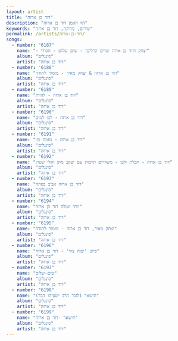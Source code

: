 ```yaml
---
layout: artist
title: "דוד בן ארזה"
description: "דף האמן דוד בן ארזה"
keywords: "שירים, מוזיקה, דוד בן ארזה"
permalink: /artists/דוד-בן-ארזה/
songs:
  - number: "6187"
    name: "- יצחק ודוד בן ארזה שרים קרליבך - שים שלום - חסידי"
    album: "סינגלים"
    artist: "דוד בן ארזה"
  - number: "6188"
    name: "דוד בן ארזה & יצחק מאיר - מזמור לתודה"
    album: "סינגלים"
    artist: "דוד בן ארזה"
  - number: "6189"
    name: "דוד בן ארזה - להיות"
    album: "סינגלים"
    artist: "דוד בן ארזה"
  - number: "6190"
    name: "דוד בן ארזה - לכו למים"
    album: "סינגלים"
    artist: "דוד בן ארזה"
  - number: "6191"
    name: "דוד בן ארזה - נחמה כזו"
    album: "סינגלים"
    artist: "דוד בן ארזה"
  - number: "6192"
    name: "דוד בן ארזה - תכלת ולבן - משדרים תרבות עם יעקב מתן ואלי שטרן"
    album: "סינגלים"
    artist: "דוד בן ארזה"
  - number: "6193"
    name: "דוד בן ארזה אביב בפתח"
    album: "סינגלים"
    artist: "דוד בן ארזה"
  - number: "6194"
    name: "יורד ועולה דוד בן ארזה"
    album: "סינגלים"
    artist: "דוד בן ארזה"
  - number: "6195"
    name: "יצחק מאיר, דוד בן ארזה - מזמור לתודה"
    album: "סינגלים"
    artist: "דוד בן ארזה"
  - number: "6196"
    name: "פיוט 'יצוה צור' - דוד בן ארזה"
    album: "סינגלים"
    artist: "דוד בן ארזה"
  - number: "6197"
    name: "שים-שלום"
    album: "סינגלים"
    artist: "דוד בן ארזה"
  - number: "6198"
    name: "תישאר (לזכר הרב ישעיהו הבר)"
    album: "סינגלים"
    artist: "דוד בן ארזה"
  - number: "6199"
    name: "תישאר -דוד בן ארזה"
    album: "סינגלים"
    artist: "דוד בן ארזה"
---
```


